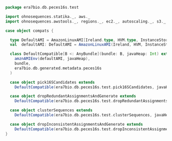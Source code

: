 
```scala
package era7bio.db.peces16s.test

import ohnosequences.statika._, aws._
import ohnosequences.awstools._, regions._, ec2._, autoscaling._, s3._

case object compats {

  type DefaultAMI = AmazonLinuxAMI[Ireland.type, HVM.type, InstanceStore.type]
  val  defaultAMI: DefaultAMI = AmazonLinuxAMI(Ireland, HVM, InstanceStore)

  class DefaultCompatible[B <: AnyBundle](bundle: B, javaHeap: Int) extends Compatible(
    amznAMIEnv(defaultAMI, javaHeap),
    bundle,
    era7bio.db.generated.metadata.peces16s
  )

  case object pick16SCandidates extends
    DefaultCompatible(era7bio.db.peces16s.test.pick16SCandidates, javaHeap = 50)

  case object dropRedundantAssignmentsAndGenerate extends
    DefaultCompatible(era7bio.db.peces16s.test.dropRedundantAssignmentsAndGenerate, javaHeap = 10)

  case object clusterSequences extends
    DefaultCompatible(era7bio.db.peces16s.test.clusterSequences, javaHeap = 10)

  case object dropInconsistentAssignmentsAndGenerate extends
    DefaultCompatible(era7bio.db.peces16s.test.dropInconsistentAssignmentsAndGenerate, javaHeap = 10)
}

```




[test/scala/dropRedundantAssignments.scala]: dropRedundantAssignments.scala.md
[test/scala/runBundles.scala]: runBundles.scala.md
[test/scala/mg7pipeline.scala]: mg7pipeline.scala.md
[test/scala/package.scala]: package.scala.md
[test/scala/compats.scala]: compats.scala.md
[test/scala/clusterSequences.scala]: clusterSequences.scala.md
[test/scala/dropInconsistentAssignments.scala]: dropInconsistentAssignments.scala.md
[test/scala/pick16SCandidates.scala]: pick16SCandidates.scala.md
[test/scala/releaseData.scala]: releaseData.scala.md
[main/scala/package.scala]: ../../main/scala/package.scala.md
[main/scala/data.scala]: ../../main/scala/data.scala.md